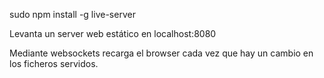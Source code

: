 sudo npm install -g live-server

Levanta un server web estático en localhost:8080

Mediante websockets recarga el browser cada vez que hay un cambio en los ficheros servidos.
